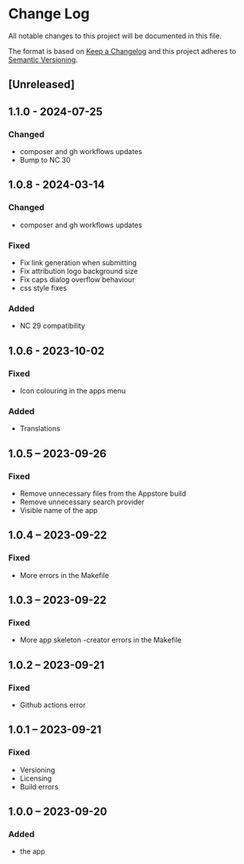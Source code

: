 # Change Log
All notable changes to this project will be documented in this file.

The format is based on [Keep a Changelog](http://keepachangelog.com/)
and this project adheres to [Semantic Versioning](http://semver.org/).

## [Unreleased]

## 1.1.0 - 2024-07-25

### Changed
* composer and gh workflows updates
* Bump to NC 30

## 1.0.8 - 2024-03-14

### Changed
* composer and gh workflows updates

### Fixed
* Fix link generation when submitting
* Fix attribution logo background size
* Fix caps dialog overflow behaviour
* css style fixes

### Added
* NC 29 compatibility

## 1.0.6 - 2023-10-02
### Fixed
* Icon colouring in the apps menu
### Added
* Translations

## 1.0.5 – 2023-09-26
### Fixed
* Remove unnecessary files from the Appstore build
* Remove unnecessary search provider
* Visible name of the app

## 1.0.4 – 2023-09-22
### Fixed
* More errors in the Makefile

## 1.0.3 – 2023-09-22
### Fixed
* More app skeleton -creator errors in the Makefile

## 1.0.2 – 2023-09-21
### Fixed
* Github actions error

## 1.0.1 – 2023-09-21
### Fixed
* Versioning
* Licensing
* Build errors

## 1.0.0 – 2023-09-20
### Added
* the app
